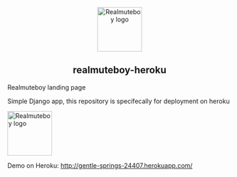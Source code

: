 <p align="center"><a href="http://gentle-springs-24407.herokuapp.com/" target="_blank" rel="noopener noreferrer"><img width="100" src="http://gentle-springs-24407.herokuapp.com/static/realmuteboy/img/favicon.ico" alt="Realmuteboy logo"></a></p>
<h2 align="center">realmuteboy-heroku</h2>

Realmuteboy landing page

Simple Django app, this repository is specifecally for deployment on heroku

<a href="http://gentle-springs-24407.herokuapp.com/" target="_blank" rel="noopener noreferrer"><img width="100" src="https://logos-download.com/wp-content/uploads/2016/09/Heroku_logo.png" alt="Realmuteboy logo"></a>

Demo on Heroku: http://gentle-springs-24407.herokuapp.com/
